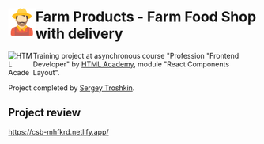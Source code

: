 # <img align="left" width="55" height="55" alt="HTML Academy" src="./src/assets/icons/logo.svg"> Farm Products - Farm Food Shop with delivery

<img align="left" width="50" height="50" alt="HTML Academy" src="https://up.htmlacademy.ru/static/img/intensive/javascript/logo-for-github-2.png">

Training project at asynchronous course "Profession "Frontend Developer" by [HTML Academy](https://htmlacademy.ru), module "React Components Layout".

Project completed by [Sergey Troshkin](https://htmlacademy.ru/profile/therealdeveloper).

## Project review

https://csb-mhfkrd.netlify.app/
